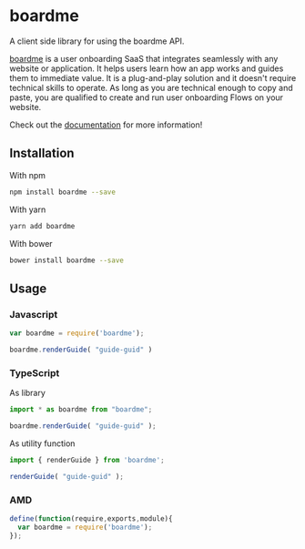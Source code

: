 # boardme

A client side library for using the boardme API.


[boardme](https://boardme.io) is a user onboarding SaaS that integrates seamlessly with any website or application. It helps users learn how an app works and guides them to immediate value.
It is a plug-and-play solution and it doesn't require technical skills to operate. As long as you are technical enough to copy and paste, you are qualified to create and run user onboarding Flows on your website.


Check out the [documentation](https://andreigaspar.gitbook.io/boardme/) for more information!

## Installation 

With npm
```sh
npm install boardme --save
```

With yarn
```sh
yarn add boardme
```

With bower
```sh
bower install boardme --save
```

## Usage

### Javascript

```javascript
var boardme = require('boardme');

boardme.renderGuide( "guide-guid" )
```


### TypeScript
As library
```typescript
import * as boardme from "boardme";

boardme.renderGuide( "guide-guid" );
```

As utility function
```typescript
import { renderGuide } from 'boardme';

renderGuide( "guide-guid" );
```

### AMD
```javascript
define(function(require,exports,module){
  var boardme = require('boardme');
});
